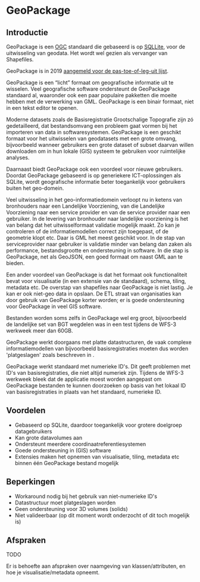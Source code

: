 # GeoPackage

## Introductie
GeoPackage is een [OGC](https://www.opengeospatial.org) standaard die gebaseerd is op [SQLLite](https://www.sqlite.org/), voor de uitwisseling van geodata. Het wordt wel gezien als vervanger van Shapefiles.

GeoPackage is in 2019 [aangemeld voor de pas-toe-of-leg-uit lijst](https://www.geonovum.nl/over-geonovum/actueel/geopackage-aanmelden-voor-pas-toe-of-leg-uit-lijst). 

GeoPackage is een “licht” formaat om geografische informatie uit te wisselen. Veel geografische software ondersteunt de GeoPackage standaard al, waaronder ook een paar populaire pakketten die moeite hebben met de verwerking van GML. GeoPackage is een binair formaat, niet in een tekst editor te openen. 

Moderne datasets zoals de Basisregistratie Grootschalige Topografie zijn zó gedetailleerd, dat bestandsomvang een probleem gaat vormen bij het importeren van data in softwaresystemen. GeoPackage is een geschikt formaat voor het uitwisselen van geodatasets met een grote omvang, bijvoorbeeld wanneer gebruikers een grote dataset of subset daarvan willen downloaden om in hun lokale (GIS) systeem te gebruiken voor ruimtelijke analyses. 

Daarnaast biedt GeoPackage ook een voordeel voor nieuwe gebruikers. Doordat GeoPackage gebaseerd is op generiekere ICT-oplossingen als SQLite, wordt geografische informatie beter toegankelijk voor gebruikers buiten het geo-domein. 

Veel uitwisseling in het geo-informatiedomein verloopt nu in ketens van bronhouders naar een Landelijke Voorziening, van die Landelijke Voorziening naar een service provider en van de service provider naar een gebruiker. In de levering van bronhouder naar landelijke voorziening is het van belang dat het uitwisselformaat validatie mogelijk maakt. Zo kan je controleren of de informatiemodellen correct zijn toegepast, of de geometrie klopt etc. Daar is GML het meest geschikt voor. In de stap van serviceprovider naar gebruiker is validatie minder van belang dan zaken als performance, bestandsgrootte en ondersteuning in software. In die stap is GeoPackage, net als GeoJSON, een goed formaat om naast GML aan te bieden.

Een ander voordeel van GeoPackage is dat het formaat ook functionaliteit bevat voor visualisatie (in een extensie van de standaard), schema, tiling, metadata etc. De overstap van shapefiles naar GeoPackage is niet lastig. Je kan er ook niet-geo data in opslaan. De ETL straat van organisaties kan door gebruik van GeoPackage korter worden; er is goede ondersteuning voor GeoPackage in veel GIS software. 

Bestanden worden soms zelfs in GeoPackage wel erg groot, bijvoorbeeld de landelijke set van BGT wegdelen was in een test tijdens de WFS-3 werkweek meer dan 60GB.  

GeoPackage werkt doorgaans met platte datastructuren, de vaak complexe informatiemodellen van bijvoorbeeld basisregistraties moeten dus worden 'platgeslagen' zoals beschreven in <a href="#sf2tosf0"></a>.

GeoPackage werkt standaard met numerieke ID's. Dit geeft problemen met ID's van basisregistraties, die niet altijd numeriek zijn. Tijdens de WFS-3 werkweek bleek dat de applicatie moest worden aangepast om GeoPackage bestanden te kunnen doorzoeken op basis van het lokaal ID van basisregistraties in plaats van het standaard, numerieke ID.

## Voordelen
- Gebaseerd op SQLite, daardoor toegankelijk voor grotere doelgroep datagebruikers
- Kan grote datavolumes aan
- Ondersteunt meerdere coordinaatreferentiesystemen
- Goede ondersteuning in (GIS) software
- Extensies maken het opnemen van visualisatie, tiling, metadata etc binnen één GeoPackage bestand mogelijk

## Beperkingen
- Workaround nodig bij het gebruik van niet-numerieke ID's 
- Datastructuur moet platgeslagen worden
- Geen ondersteuning voor 3D volumes (solids) 
- Niet valideerbaar (op dit moment wordt onderzocht of dit toch mogelijk is)

## Afspraken
TODO

Er is behoefte aan afspraken over naamgeving van klassen/attributen, en hoe je visualisatie/metadata opneemt.